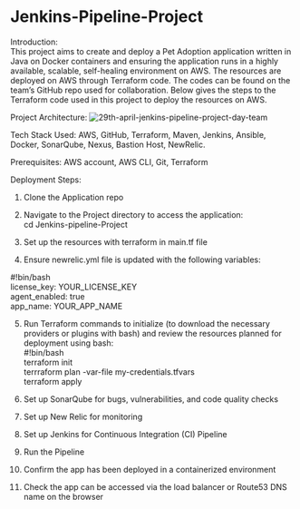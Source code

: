 # Jenkins-Pipeline-Project

Introduction:  
This project aims to create and deploy a Pet Adoption application written in Java on Docker containers and ensuring the application runs in a highly available, scalable, self-healing environment on AWS. The resources are deployed on AWS through Terraform code. The codes can be found on the team’s GitHub repo used for collaboration. Below gives the steps to the Terraform code used in this project to deploy the resources on AWS.

Project Architecture:
![29th-april-jenkins-pipeline-project-day-team](https://github.com/nicmboso/29th-april-jenkins-pipeline-project/assets/160390032/0d074891-ef35-4786-a55f-95023eb53c97)


Tech Stack Used:
AWS, GitHub, Terraform, Maven, Jenkins, Ansible, Docker, SonarQube, Nexus, Bastion Host, NewRelic.

Prerequisites:
AWS account, AWS CLI, Git, Terraform

Deployment Steps:
1. Clone the Application repo

2. Navigate to the Project directory to access the application:  
cd Jenkins-pipeline-Project

3. Set up the resources with terraform in main.tf file
   
4. Ensure newrelic.yml file is updated with the following variables:

#!bin/bash  
license_key: YOUR_LICENSE_KEY  
agent_enabled: true  
app_name: YOUR_APP_NAME  

5. Run Terraform commands to initialize (to download the necessary providers or plugins with bash) and review the resources planned for deployment using bash:  
#!bin/bash  
terraform init  
terrraform plan -var-file my-credentials.tfvars  
terraform apply  

6. Set up SonarQube for bugs, vulnerabilities, and code quality checks

7. Set up New Relic for monitoring

8. Set up Jenkins for Continuous Integration (CI) Pipeline

9. Run the Pipeline

10. Confirm the app has been deployed in a containerized environment

11. Check the app can be accessed via the load balancer or Route53 DNS name on the browser
